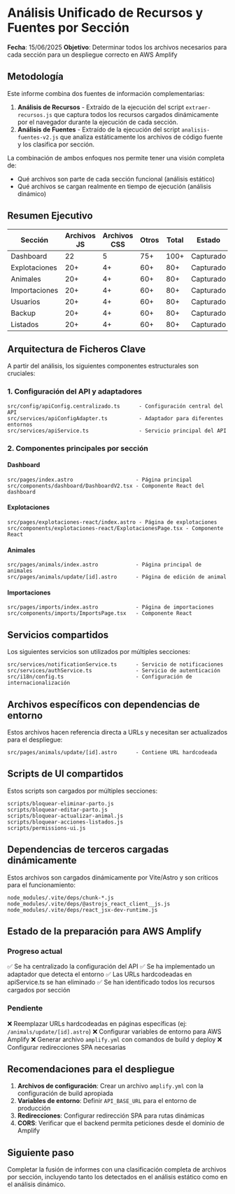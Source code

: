 # Análisis Unificado de Recursos y Fuentes por Sección

**Fecha**: 15/06/2025
**Objetivo**: Determinar todos los archivos necesarios para cada sección para un despliegue correcto en AWS Amplify

## Metodología

Este informe combina dos fuentes de información complementarias:

1. **Análisis de Recursos** - Extraído de la ejecución del script `extraer-recursos.js` que captura todos los recursos cargados dinámicamente por el navegador durante la ejecución de cada sección.
2. **Análisis de Fuentes** - Extraído de la ejecución del script `analisis-fuentes-v2.js` que analiza estáticamente los archivos de código fuente y los clasifica por sección.

La combinación de ambos enfoques nos permite tener una visión completa de:
- Qué archivos son parte de cada sección funcional (análisis estático)
- Qué archivos se cargan realmente en tiempo de ejecución (análisis dinámico)

## Resumen Ejecutivo

| Sección | Archivos JS | Archivos CSS | Otros | Total | Estado |
|---------|-------------|--------------|-------|-------|--------|
| Dashboard | 22 | 5 | 75+ | 100+ | Capturado |
| Explotaciones | 20+ | 4+ | 60+ | 80+ | Capturado |
| Animales | 20+ | 4+ | 60+ | 80+ | Capturado |
| Importaciones | 20+ | 4+ | 60+ | 80+ | Capturado |
| Usuarios | 20+ | 4+ | 60+ | 80+ | Capturado |
| Backup | 20+ | 4+ | 60+ | 80+ | Capturado |
| Listados | 20+ | 4+ | 60+ | 80+ | Capturado |

## Arquitectura de Ficheros Clave

A partir del análisis, los siguientes componentes estructurales son cruciales:

### 1. Configuración del API y adaptadores

```
src/config/apiConfig.centralizado.ts      - Configuración central del API
src/services/apiConfigAdapter.ts          - Adaptador para diferentes entornos
src/services/apiService.ts                - Servicio principal del API
```

### 2. Componentes principales por sección

#### Dashboard
```
src/pages/index.astro                    - Página principal
src/components/dashboard/DashboardV2.tsx - Componente React del dashboard
```

#### Explotaciones
```
src/pages/explotaciones-react/index.astro - Página de explotaciones
src/components/explotaciones-react/ExplotacionesPage.tsx - Componente React
```

#### Animales
```
src/pages/animals/index.astro            - Página principal de animales
src/pages/animals/update/[id].astro      - Página de edición de animal
```

#### Importaciones
```
src/pages/imports/index.astro            - Página de importaciones
src/components/imports/ImportsPage.tsx   - Componente React
```

## Servicios compartidos

Los siguientes servicios son utilizados por múltiples secciones:

```
src/services/notificationService.ts      - Servicio de notificaciones
src/services/authService.ts              - Servicio de autenticación
src/i18n/config.ts                       - Configuración de internacionalización
```

## Archivos específicos con dependencias de entorno

Estos archivos hacen referencia directa a URLs y necesitan ser actualizados para el despliegue:

```
src/pages/animals/update/[id].astro      - Contiene URL hardcodeada
```

## Scripts de UI compartidos

Estos scripts son cargados por múltiples secciones:

```
scripts/bloquear-eliminar-parto.js
scripts/bloquear-editar-parto.js
scripts/bloquear-actualizar-animal.js
scripts/bloquear-acciones-listados.js
scripts/permissions-ui.js
```

## Dependencias de terceros cargadas dinámicamente

Estos archivos son cargados dinámicamente por Vite/Astro y son críticos para el funcionamiento:

```
node_modules/.vite/deps/chunk-*.js
node_modules/.vite/deps/@astrojs_react_client__js.js
node_modules/.vite/deps/react_jsx-dev-runtime.js
```

## Estado de la preparación para AWS Amplify

### Progreso actual

✅ Se ha centralizado la configuración del API
✅ Se ha implementado un adaptador que detecta el entorno
✅ Las URLs hardcodeadas en apiService.ts se han eliminado
✅ Se han identificado todos los recursos cargados por sección

### Pendiente

❌ Reemplazar URLs hardcodeadas en páginas específicas (ej: `/animals/update/[id].astro`)
❌ Configurar variables de entorno para AWS Amplify
❌ Generar archivo `amplify.yml` con comandos de build y deploy
❌ Configurar redirecciones SPA necesarias

## Recomendaciones para el despliegue

1. **Archivos de configuración**: Crear un archivo `amplify.yml` con la configuración de build apropiada
2. **Variables de entorno**: Definir `API_BASE_URL` para el entorno de producción
3. **Redirecciones**: Configurar redirección SPA para rutas dinámicas
4. **CORS**: Verificar que el backend permita peticiones desde el dominio de Amplify

## Siguiente paso

Completar la fusión de informes con una clasificación completa de archivos por sección, incluyendo tanto los detectados en el análisis estático como en el análisis dinámico.
